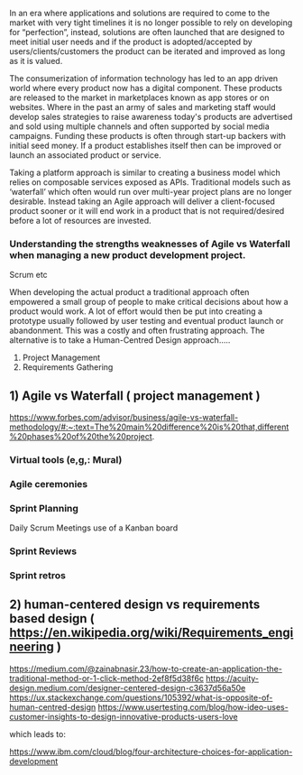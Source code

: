 In an era where applications and solutions are required to come to the market with very tight timelines it is no longer possible to rely on developing for “perfection”, instead, solutions are often launched that are designed to meet initial user needs and if the product is adopted/accepted by users/clients/customers the product can be iterated and improved as long as it is valued.

The consumerization of information technology has led to an app driven world where every product now has a digital component. These products are released to the market in marketplaces known as app stores or on websites. Where in the past an army of sales and marketing staff would develop sales strategies to raise awareness today's products are advertised and sold using multiple channels and often supported by social media campaigns.  Funding these products is often through start-up backers with initial seed money. If a product establishes itself then can be improved or launch an associated product or service.

Taking a platform approach is similar to creating a business model which relies on composable services exposed as APIs.
Traditional models such as ‘waterfall’ which often would run over multi-year project plans are no longer desirable. Instead taking an Agile approach will deliver a client-focused product sooner or it will end work in a product that is not required/desired before a lot of resources are invested.

### Understanding the strengths weaknesses of Agile vs Waterfall when managing a new product development project.

Scrum etc 

When developing the actual product a traditional approach often empowered a small group of people to make critical decisions about how a product would work. A lot of effort would then be put into creating a prototype usually followed by user testing and eventual product launch or abandonment. This was a costly and often frustrating approach. The alternative is to take a Human-Centred Design approach…..

1)	Project Management
2)	Requirements Gathering

## 1)	Agile vs Waterfall  ( project management )

https://www.forbes.com/advisor/business/agile-vs-waterfall-methodology/#:~:text=The%20main%20difference%20is%20that,different%20phases%20of%20the%20project.

### Virtual tools (e,g,: Mural)
### Agile ceremonies 
### Sprint Planning
Daily Scrum Meetings
use of a Kanban board
### Sprint Reviews
### Sprint retros


## 2)	human-centered design vs requirements based design   ( https://en.wikipedia.org/wiki/Requirements_engineering )

https://medium.com/@zainabnasir.23/how-to-create-an-application-the-traditional-method-or-1-click-method-2ef8f5d38f6c
https://acuity-design.medium.com/designer-centered-design-c3637d56a50e
https://ux.stackexchange.com/questions/105392/what-is-opposite-of-human-centred-design
https://www.usertesting.com/blog/how-ideo-uses-customer-insights-to-design-innovative-products-users-love


which leads to:

https://www.ibm.com/cloud/blog/four-architecture-choices-for-application-development
